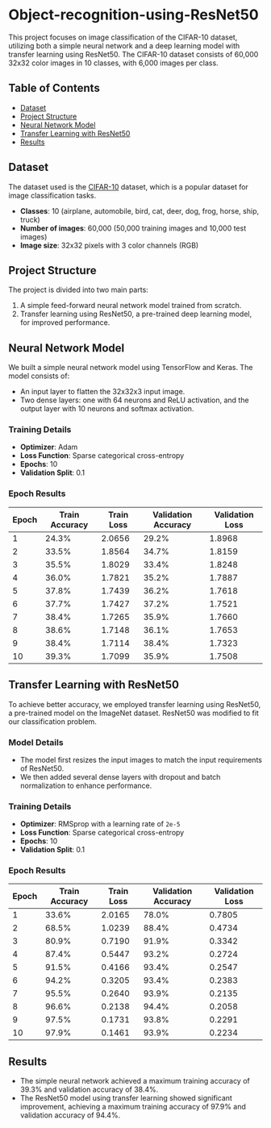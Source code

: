 # Object-recognition-using-ResNet50 

This project focuses on image classification of the CIFAR-10 dataset, utilizing both a simple neural network and a deep learning model with transfer learning using ResNet50. The CIFAR-10 dataset consists of 60,000 32x32 color images in 10 classes, with 6,000 images per class.

## Table of Contents
- [Dataset](#dataset)
- [Project Structure](#project-structure)
- [Neural Network Model](#neural-network-model)
- [Transfer Learning with ResNet50](#transfer-learning-with-resnet50)
- [Results](#results)

## Dataset
The dataset used is the [CIFAR-10](https://www.kaggle.com/c/cifar-10) dataset, which is a popular dataset for image classification tasks.

- **Classes**: 10 (airplane, automobile, bird, cat, deer, dog, frog, horse, ship, truck)
- **Number of images**: 60,000 (50,000 training images and 10,000 test images)
- **Image size**: 32x32 pixels with 3 color channels (RGB)

## Project Structure
The project is divided into two main parts:
1. A simple feed-forward neural network model trained from scratch.
2. Transfer learning using ResNet50, a pre-trained deep learning model, for improved performance.

## Neural Network Model
We built a simple neural network model using TensorFlow and Keras. The model consists of:
- An input layer to flatten the 32x32x3 input image.
- Two dense layers: one with 64 neurons and ReLU activation, and the output layer with 10 neurons and softmax activation.

### Training Details
- **Optimizer**: Adam
- **Loss Function**: Sparse categorical cross-entropy
- **Epochs**: 10
- **Validation Split**: 0.1

### Epoch Results
| Epoch | Train Accuracy | Train Loss | Validation Accuracy | Validation Loss |
|-------|----------------|------------|---------------------|-----------------|
| 1     | 24.3%          | 2.0656     | 29.2%               | 1.8968          |
| 2     | 33.5%          | 1.8564     | 34.7%               | 1.8159          |
| 3     | 35.5%          | 1.8029     | 33.4%               | 1.8248          |
| 4     | 36.0%          | 1.7821     | 35.2%               | 1.7887          |
| 5     | 37.8%          | 1.7439     | 36.2%               | 1.7618          |
| 6     | 37.7%          | 1.7427     | 37.2%               | 1.7521          |
| 7     | 38.4%          | 1.7265     | 35.9%               | 1.7660          |
| 8     | 38.6%          | 1.7148     | 36.1%               | 1.7653          |
| 9     | 38.4%          | 1.7114     | 38.4%               | 1.7323          |
| 10    | 39.3%          | 1.7099     | 35.9%               | 1.7508          |

## Transfer Learning with ResNet50
To achieve better accuracy, we employed transfer learning using ResNet50, a pre-trained model on the ImageNet dataset. ResNet50 was modified to fit our classification problem.

### Model Details
- The model first resizes the input images to match the input requirements of ResNet50.
- We then added several dense layers with dropout and batch normalization to enhance performance.

### Training Details
- **Optimizer**: RMSprop with a learning rate of `2e-5`
- **Loss Function**: Sparse categorical cross-entropy
- **Epochs**: 10
- **Validation Split**: 0.1

### Epoch Results
| Epoch | Train Accuracy | Train Loss | Validation Accuracy | Validation Loss |
|-------|----------------|------------|---------------------|-----------------|
| 1     | 33.6%          | 2.0165     | 78.0%               | 0.7805          |
| 2     | 68.5%          | 1.0239     | 88.4%               | 0.4734          |
| 3     | 80.9%          | 0.7190     | 91.9%               | 0.3342          |
| 4     | 87.4%          | 0.5447     | 93.2%               | 0.2724          |
| 5     | 91.5%          | 0.4166     | 93.4%               | 0.2547          |
| 6     | 94.2%          | 0.3205     | 93.4%               | 0.2383          |
| 7     | 95.5%          | 0.2640     | 93.9%               | 0.2135          |
| 8     | 96.6%          | 0.2138     | 94.4%               | 0.2058          |
| 9     | 97.5%          | 0.1731     | 93.8%               | 0.2291          |
| 10    | 97.9%          | 0.1461     | 93.9%               | 0.2234          |

## Results
- The simple neural network achieved a maximum training accuracy of 39.3% and validation accuracy of 38.4%.
- The ResNet50 model using transfer learning showed significant improvement, achieving a maximum training accuracy of 97.9% and validation accuracy of 94.4%.
